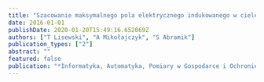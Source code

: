 ```yaml
---
title: "Szacowanie maksymalnego pola elektrycznego indukowanego w ciele człowieka przez zewnętrzne pole magnetyczne"
date: 2016-01-01
publishDate: 2020-01-20T15:49:16.652069Z
authors: ["T Lisewski", "A Mikołajczyk", "S Abramik"]
publication_types: ["2"]
abstract: ""
featured: false
publication: "*Informatyka, Automatyka, Pomiary w Gospodarce i Ochronie Środowiska*"
---
```


